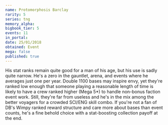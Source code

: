 ```yaml
---
name: Protomorphosis Barclay
rarity: 5
series: tng
memory_alpha:
bigbook_tier: 5
events: 11
in_portal:
date: 25/01/2018
obtained: Event
mega: false
published: true
---
```


His stat ranks remain quite good for a man of his age, but his use is sadly quite narrow. He's a zero in the gauntlet, arena, and events where he averages just one per year. Double 1100 bases may inspire envy, yet they're ranked low enough that someone playing a reasonable length of time is likely to have a crew ranked higher (Mega 5*) to handle non-bonus faction event work. Still, they're far from useless and he's in the mix among the better voyagers for a crowded SCI/ENG skill combo. If you're not a fan of DB's Wimpy ranked reward structure and care more about bases than event counts, he's a fine behold choice with a stat-boosting collection payoff at the end.
